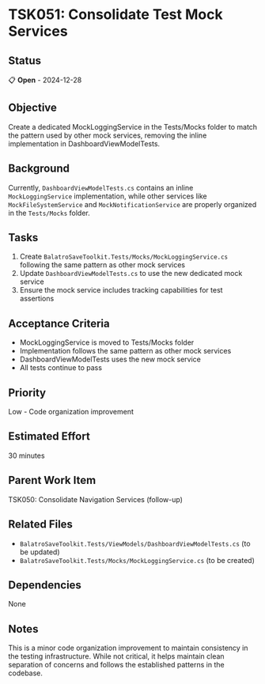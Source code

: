 # TSK051: Consolidate Test Mock Services

## Status

📋 **Open** - 2024-12-28

## Objective

Create a dedicated MockLoggingService in the Tests/Mocks folder to match the pattern used by other mock services, removing the inline implementation in DashboardViewModelTests.

## Background

Currently, `DashboardViewModelTests.cs` contains an inline `MockLoggingService` implementation, while other services like `MockFileSystemService` and `MockNotificationService` are properly organized in the `Tests/Mocks` folder.

## Tasks

1. Create `BalatroSaveToolkit.Tests/Mocks/MockLoggingService.cs` following the same pattern as other mock services
2. Update `DashboardViewModelTests.cs` to use the new dedicated mock service
3. Ensure the mock service includes tracking capabilities for test assertions

## Acceptance Criteria

- MockLoggingService is moved to Tests/Mocks folder
- Implementation follows the same pattern as other mock services
- DashboardViewModelTests uses the new mock service
- All tests continue to pass

## Priority

Low - Code organization improvement

## Estimated Effort

30 minutes

## Parent Work Item

TSK050: Consolidate Navigation Services (follow-up)

## Related Files

- `BalatroSaveToolkit.Tests/ViewModels/DashboardViewModelTests.cs` (to be updated)
- `BalatroSaveToolkit.Tests/Mocks/MockLoggingService.cs` (to be created)

## Dependencies

None

## Notes

This is a minor code organization improvement to maintain consistency in the testing infrastructure. While not critical, it helps maintain clean separation of concerns and follows the established patterns in the codebase.
